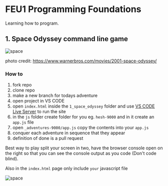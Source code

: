 # FEU1 Programming Foundations

Learning how to program.

## 1. Space Odyssey command line game

![space](./1_space_odyssey/img/space_odyssey.jpg)

photo credit: https://www.warnerbros.com/movies/2001-space-odyssey/

### How to

1. fork repo
2. clone repo
3. make a new branch for todays adventure
4. open project in VS CODE
5. open `index.html` inside the `1_space_odyssey` folder and use [VS CODE Live Server](https://marketplace.visualstudio.com/items?itemName=ritwickdey.LiveServer) to run the site
6. in the `js` folder create folder for you eg. `hesh-9000` and in it create an `app.js` file
7. open `_adventures-9000/app.js` copy the contents into your `app.js` 
1. conquer each adventure in sequence that they appear
2. definition of done is a pull request

Best way to play split your screen in two, have the browser console open on the right so that you can see the console output as you code (Don't code blind). 

Also in the `index.html` page only include `your` javascript file

![space](./1_space_odyssey/img/howto.png)

